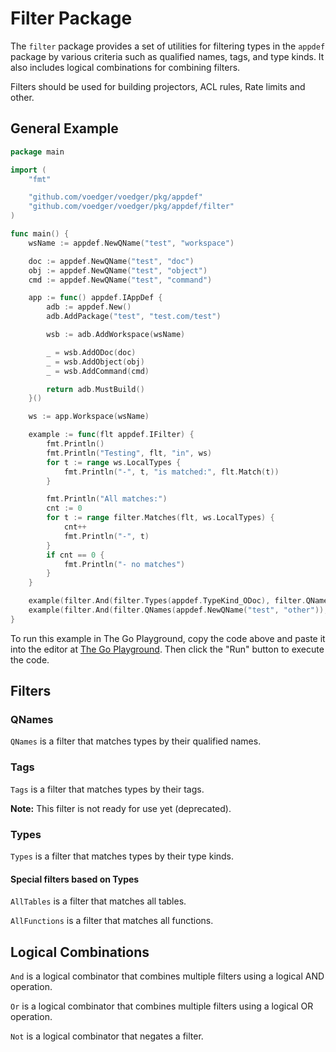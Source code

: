 # Filter Package

The `filter` package provides a set of utilities for filtering types in the `appdef` package by various criteria such as qualified names, tags, and type kinds. It also includes logical combinations for combining filters.

Filters should be used for building projectors, ACL rules, Rate limits and other.

## General Example
  
```go
package main

import (
	"fmt"

	"github.com/voedger/voedger/pkg/appdef"
	"github.com/voedger/voedger/pkg/appdef/filter"
)

func main() {
	wsName := appdef.NewQName("test", "workspace")

	doc := appdef.NewQName("test", "doc")
	obj := appdef.NewQName("test", "object")
	cmd := appdef.NewQName("test", "command")

	app := func() appdef.IAppDef {
		adb := appdef.New()
		adb.AddPackage("test", "test.com/test")

		wsb := adb.AddWorkspace(wsName)

		_ = wsb.AddODoc(doc)
		_ = wsb.AddObject(obj)
		_ = wsb.AddCommand(cmd)

		return adb.MustBuild()
	}()

	ws := app.Workspace(wsName)

	example := func(flt appdef.IFilter) {
		fmt.Println()
		fmt.Println("Testing", flt, "in", ws)
		for t := range ws.LocalTypes {
			fmt.Println("-", t, "is matched:", flt.Match(t))
		}

		fmt.Println("All matches:")
		cnt := 0
		for t := range filter.Matches(flt, ws.LocalTypes) {
			cnt++
			fmt.Println("-", t)
		}
		if cnt == 0 {
			fmt.Println("- no matches")
		}
	}

	example(filter.And(filter.Types(appdef.TypeKind_ODoc), filter.QNames(doc)))
	example(filter.And(filter.QNames(appdef.NewQName("test", "other")), filter.Types(appdef.TypeKind_Command)))
}
```

To run this example in The Go Playground, copy the code above and paste it into the editor at [The Go Playground](https://play.golang.org/). Then click the "Run" button to execute the code.

## Filters

### QNames

`QNames` is a filter that matches types by their qualified names.

### Tags

`Tags` is a filter that matches types by their tags.

**Note:** This filter is not ready for use yet (deprecated).

### Types

`Types` is a filter that matches types by their type kinds.

#### Special filters based on Types

`AllTables` is a filter that matches all tables.

`AllFunctions` is a filter that matches all functions.

## Logical Combinations

`And` is a logical combinator that combines multiple filters using a logical AND operation.

`Or` is a logical combinator that combines multiple filters using a logical OR operation.

`Not` is a logical combinator that negates a filter.
